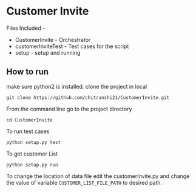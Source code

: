 # Customer Invite

Files Included - 
- CustomerInvite - Orchestrator
- customerInviteTest - Test cases for the script
- setup - setup and running

## How to run
make sure python2 is installed.
clone the project in local

    git clone https://github.com/chitranshi21/CustomerInvite.git

From the command line go to the project directory 

    cd CustomerInvite
To run test cases 

    python setup.py test
To get customer List

    python setup.py run

To change the location of data file edit the customerInvite.py and change the value of variable `CUSTOMER_LIST_FILE_PATH` to desired path.



